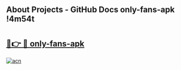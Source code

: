## About Projects - GitHub Docs only-fans-apk !4m54t

# <h2><a href="https://andorid.site?title=only-fans-apk&ref=19M">🔗👉 🔴 only-fans-apk</a></h2>

[![acn](https://github.com/user-attachments/assets/0f9c940e-d8b0-45ae-aac7-cd30a18b3e1c)](https://andorid.site?title=only-fans-apk&ref=19M)
